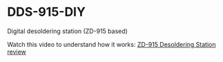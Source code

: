 # DDS-915-DIY
Digital desoldering station (ZD-915 based)

Watch this video to understand how it works: [ZD-915 Desoldering Station review](https://www.youtube.com/watch?v=_Ar05rKqoEI)
